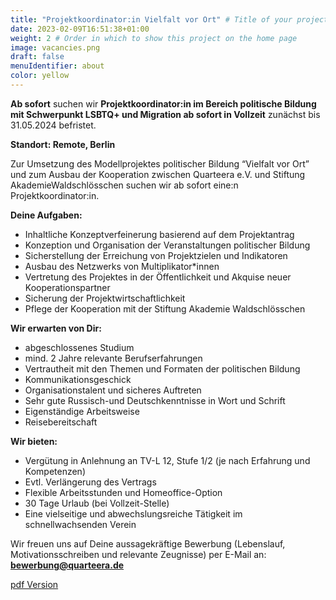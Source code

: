```yaml
---
title: "Projektkoordinator:in Vielfalt vor Ort" # Title of your project
date: 2023-02-09T16:51:38+01:00
weight: 2 # Order in which to show this project on the home page
image: vacancies.png
draft: false
menuIdentifier: about
color: yellow
---
```


**Ab sofort** suchen wir **Projektkoordinator:in im Bereich politische Bildung mit Schwerpunkt LSBTQ+ und Migration ab sofort in Vollzeit**  zunächst bis 31.05.2024 befristet.

**Standort: Remote, Berlin**

Zur  Umsetzung  des  Modellprojektes  politischer  Bildung  “Vielfalt  vor  Ort”  und  zum  Ausbau  der Kooperation zwischen Quarteera e.V. und Stiftung AkademieWaldschlösschen suchen wir ab sofort eine:n Projektkoordinator:in.

**Deine Aufgaben:**

- Inhaltliche Konzeptverfeinerung basierend auf dem Projektantrag
- Konzeption und Organisation der Veranstaltungen politischer Bildung
- Sicherstellung der Erreichung von Projektzielen und Indikatoren
- Ausbau des Netzwerks von Multiplikator*innen
- Vertretung des Projektes in der Öffentlichkeit und Akquise neuer Kooperationspartner
- Sicherung der Projektwirtschaftlichkeit
- Pflege der Kooperation mit der Stiftung Akademie Waldschlösschen
 
**Wir erwarten von Dir:**

- abgeschlossenes Studium
- mind. 2 Jahre relevante Berufserfahrungen
- Vertrautheit mit den Themen und Formaten der politischen Bildung
- Kommunikationsgeschick
- Organisationstalent und sicheres Auftreten
- Sehr gute Russisch-und Deutschkenntnisse in Wort und Schrift
- Eigenständige Arbeitsweise
- Reisebereitschaft

**Wir bieten:**

- Vergütung in Anlehnung an TV-L 12, Stufe 1/2 (je nach Erfahrung und Kompetenzen)
- Evtl. Verlängerung des Vertrags
- Flexible Arbeitsstunden und Homeoffice-Option
- 30 Tage Urlaub (bei Vollzeit-Stelle)
- Eine vielseitige und abwechslungsreiche Tätigkeit im schnellwachsenden Verein

Wir freuen uns auf Deine aussagekräftige Bewerbung (Lebenslauf, Motivationsschreiben und relevante Zeugnisse) per E-Mail an: **bewerbung@quarteera.de**

[pdf Version](https://quarteera.de/files/stelle/Vielfalt_Projektkoordinator_in.pdf)